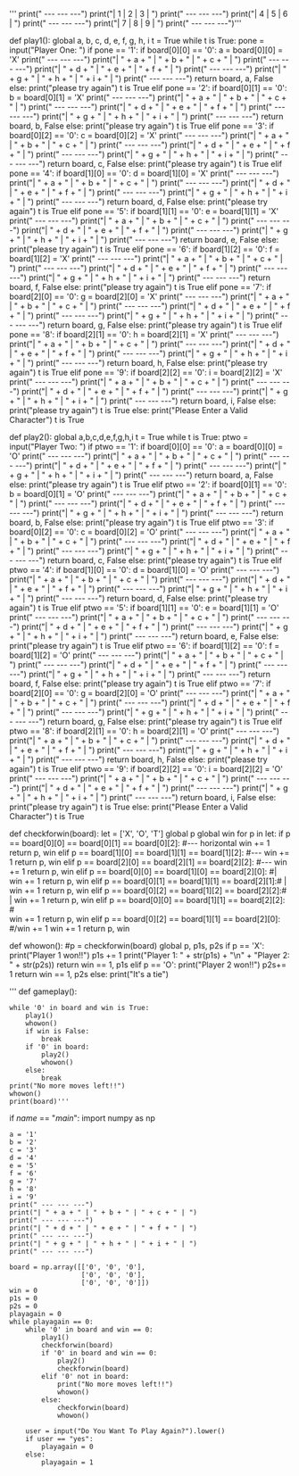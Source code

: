 
'''
print(" --- --- ---")
print("| 1 | 2 | 3 | ")
print(" --- --- ---")
print("| 4 | 5 | 6 | ")
print(" --- --- ---")
print("| 7 | 8 | 9 | ")
print(" --- --- ---")'''



def play1():
    global a, b, c, d, e, f, g, h, i
    t = True
    while t is True:
        pone = input("Player One: ")
        if pone == '1':
            if board[0][0] == '0':
                a = board[0][0] = 'X'
                print(" --- --- ---")
                print("| " + a + " | " + b + " | " + c + " | ")
                print(" --- --- ---")
                print("| " + d + " | " + e + " | " + f + " | ")
                print(" --- --- ---")
                print("| " + g + " | " + h + " | " + i + " | ")
                print(" --- --- ---")
                return board, a, False
            else:
                print("please try again")
                t is True
        elif pone == '2':
            if board[0][1] == '0':
                b = board[0][1] = 'X'
                print(" --- --- ---")
                print("| " + a + " | " + b + " | " + c + " | ")
                print(" --- --- ---")
                print("| " + d + " | " + e + " | " + f + " | ")
                print(" --- --- ---")
                print("| " + g + " | " + h + " | " + i + " | ")
                print(" --- --- ---")
                return board, b, False
            else:
                print("please try again")
                t is True
        elif pone == '3':
            if board[0][2] == '0':
                c = board[0][2] = 'X'
                print(" --- --- ---")
                print("| " + a + " | " + b + " | " + c + " | ")
                print(" --- --- ---")
                print("| " + d + " | " + e + " | " + f + " | ")
                print(" --- --- ---")
                print("| " + g + " | " + h + " | " + i + " | ")
                print(" --- --- ---")
                return board, c, False
            else:
                print("please try again")
                t is True
        elif pone == '4':
            if board[1][0] == '0':
                d = board[1][0] = 'X'
                print(" --- --- ---")
                print("| " + a + " | " + b + " | " + c + " | ")
                print(" --- --- ---")
                print("| " + d + " | " + e + " | " + f + " | ")
                print(" --- --- ---")
                print("| " + g + " | " + h + " | " + i + " | ")
                print(" --- --- ---")
                return board, d, False
            else:
                print("please try again")
                t is True
        elif pone == '5':
            if board[1][1] == '0':
                e = board[1][1] = 'X'
                print(" --- --- ---")
                print("| " + a + " | " + b + " | " + c + " | ")
                print(" --- --- ---")
                print("| " + d + " | " + e + " | " + f + " | ")
                print(" --- --- ---")
                print("| " + g + " | " + h + " | " + i + " | ")
                print(" --- --- ---")
                return board, e, False
            else:
                print("please try again")
                t is True
        elif pone == '6':
            if board[1][2] == '0':
                f = board[1][2] = 'X'
                print(" --- --- ---")
                print("| " + a + " | " + b + " | " + c + " | ")
                print(" --- --- ---")
                print("| " + d + " | " + e + " | " + f + " | ")
                print(" --- --- ---")
                print("| " + g + " | " + h + " | " + i + " | ")
                print(" --- --- ---")
                return board, f, False
            else:
                print("please try again")
                t is True
        elif pone == '7':
            if board[2][0] == '0':
                g = board[2][0] = 'X'
                print(" --- --- ---")
                print("| " + a + " | " + b + " | " + c + " | ")
                print(" --- --- ---")
                print("| " + d + " | " + e + " | " + f + " | ")
                print(" --- --- ---")
                print("| " + g + " | " + h + " | " + i + " | ")
                print(" --- --- ---")
                return board, g, False
            else:
                print("please try again")
                t is True
        elif pone == '8':
            if board[2][1] == '0':
                h = board[2][1] = 'X'
                print(" --- --- ---")
                print("| " + a + " | " + b + " | " + c + " | ")
                print(" --- --- ---")
                print("| " + d + " | " + e + " | " + f + " | ")
                print(" --- --- ---")
                print("| " + g + " | " + h + " | " + i + " | ")
                print(" --- --- ---")
                return board, h, False
            else:
                print("please try again")
                t is True
        elif pone == '9':
            if board[2][2] == '0':
                i = board[2][2] = 'X'
                print(" --- --- ---")
                print("| " + a + " | " + b + " | " + c + " | ")
                print(" --- --- ---")
                print("| " + d + " | " + e + " | " + f + " | ")
                print(" --- --- ---")
                print("| " + g + " | " + h + " | " + i + " | ")
                print(" --- --- ---")
                return board, i, False
            else:
                print("please try again")
                t is True
        else:
            print("Please Enter a Valid Character")
            t is True


def play2():
    global a,b,c,d,e,f,g,h,i
    t = True
    while t is True:
        ptwo = input("Player Two: ")
        if ptwo == '1':
            if board[0][0] == '0':
                a = board[0][0] = 'O'
                print(" --- --- ---")
                print("| " + a + " | " + b + " | " + c + " | ")
                print(" --- --- ---")
                print("| " + d + " | " + e + " | " + f + " | ")
                print(" --- --- ---")
                print("| " + g + " | " + h + " | " + i + " | ")
                print(" --- --- ---")
                return board, a, False
            else:
                print("please try again")
                t is True
        elif ptwo == '2':
            if board[0][1] == '0':
                b = board[0][1] = 'O'
                print(" --- --- ---")
                print("| " + a + " | " + b + " | " + c + " | ")
                print(" --- --- ---")
                print("| " + d + " | " + e + " | " + f + " | ")
                print(" --- --- ---")
                print("| " + g + " | " + h + " | " + i + " | ")
                print(" --- --- ---")
                return board, b, False
            else:
                print("please try again")
                t is True
        elif ptwo == '3':
            if board[0][2] == '0':
                c = board[0][2] = 'O'
                print(" --- --- ---")
                print("| " + a + " | " + b + " | " + c + " | ")
                print(" --- --- ---")
                print("| " + d + " | " + e + " | " + f + " | ")
                print(" --- --- ---")
                print("| " + g + " | " + h + " | " + i + " | ")
                print(" --- --- ---")
                return board, c, False
            else:
                print("please try again")
                t is True
        elif ptwo == '4':
            if board[1][0] == '0':
                d = board[1][0] = 'O'
                print(" --- --- ---")
                print("| " + a + " | " + b + " | " + c + " | ")
                print(" --- --- ---")
                print("| " + d + " | " + e + " | " + f + " | ")
                print(" --- --- ---")
                print("| " + g + " | " + h + " | " + i + " | ")
                print(" --- --- ---")
                return board, d, False
            else:
                print("please try again")
                t is True
        elif ptwo == '5':
            if board[1][1] == '0':
                e = board[1][1] = 'O'
                print(" --- --- ---")
                print("| " + a + " | " + b + " | " + c + " | ")
                print(" --- --- ---")
                print("| " + d + " | " + e + " | " + f + " | ")
                print(" --- --- ---")
                print("| " + g + " | " + h + " | " + i + " | ")
                print(" --- --- ---")
                return board, e, False
            else:
                print("please try again")
                t is True
        elif ptwo == '6':
            if board[1][2] == '0':
                f = board[1][2] = 'O'
                print(" --- --- ---")
                print("| " + a + " | " + b + " | " + c + " | ")
                print(" --- --- ---")
                print("| " + d + " | " + e + " | " + f + " | ")
                print(" --- --- ---")
                print("| " + g + " | " + h + " | " + i + " | ")
                print(" --- --- ---")
                return board, f, False
            else:
                print("please try again")
                t is True
        elif ptwo == '7':
            if board[2][0] == '0':
                g = board[2][0] = 'O'
                print(" --- --- ---")
                print("| " + a + " | " + b + " | " + c + " | ")
                print(" --- --- ---")
                print("| " + d + " | " + e + " | " + f + " | ")
                print(" --- --- ---")
                print("| " + g + " | " + h + " | " + i + " | ")
                print(" --- --- ---")
                return board, g, False
            else:
                print("please try again")
                t is True
        elif ptwo == '8':
            if board[2][1] == '0':
                h = board[2][1] = 'O'
                print(" --- --- ---")
                print("| " + a + " | " + b + " | " + c + " | ")
                print(" --- --- ---")
                print("| " + d + " | " + e + " | " + f + " | ")
                print(" --- --- ---")
                print("| " + g + " | " + h + " | " + i + " | ")
                print(" --- --- ---")
                return board, h, False
            else:
                print("please try again")
                t is True
        elif ptwo == '9':
            if board[2][2] == '0':
                i = board[2][2] = 'O'
                print(" --- --- ---")
                print("| " + a + " | " + b + " | " + c + " | ")
                print(" --- --- ---")
                print("| " + d + " | " + e + " | " + f + " | ")
                print(" --- --- ---")
                print("| " + g + " | " + h + " | " + i + " | ")
                print(" --- --- ---")
                return board, i, False
            else:
                print("please try again")
                t is True
        else:
            print("Please Enter a Valid Character")
            t is True

def checkforwin(board):
    let = ['X', 'O', 'T']
    global p
    global win
    for p in let:
        if p == board[0][0] == board[0][1] == board[0][2]: #--- horizontal
            win += 1
            return p, win
        elif p == board[1][0] == board[1][1] == board[1][2]: #---
            win += 1
            return p, win
        elif p == board[2][0] == board[2][1] == board[2][2]: #---
            win += 1
            return p, win
        elif p == board[0][0] == board[1][0] == board[2][0]: #|
            win += 1
            return p, win
        elif p == board[0][1] == board[1][1] == board[2][1]:# |
            win += 1
            return p, win
        elif p == board[0][2] == board[1][2] == board[2][2]:#   |
            win += 1
            return p, win
        elif p == board[0][0] == board[1][1] == board[2][2]: #\
            win += 1
            return p, win
        elif p == board[0][2] == board[1][1] == board[2][0]: #/win += 1
            win += 1
            return p, win


def whowon():
    #p = checkforwin(board)
    global p, p1s, p2s
    if p == 'X':
        print("Player 1 won!!")
        p1s += 1
        print("Player 1: " + str(p1s) + "\n" + "Player 2: " + str(p2s))
        return win == 1, p1s
    elif p == 'O':
        print("Player 2 won!!")
        p2s+= 1
        return win == 1, p2s
    else:
        print("It's a tie")

'''
def gameplay():

    while '0' in board and win is True:
        play1()
        whowon()
        if win is False:
            break
        if '0' in board:
            play2()
            whowon()
        else:
            break
    print("No more moves left!!")
    whowon()
    print(board)'''

if _name_ == "_main_":
    import numpy as np


    a = '1'
    b = '2'
    c = '3'
    d = '4'
    e = '5'
    f = '6'
    g = '7'
    h = '8'
    i = '9'
    print(" --- --- ---")
    print("| " + a + " | " + b + " | " + c + " | ")
    print(" --- --- ---")
    print("| " + d + " | " + e + " | " + f + " | ")
    print(" --- --- ---")
    print("| " + g + " | " + h + " | " + i + " | ")
    print(" --- --- ---")

    board = np.array([['0', '0', '0'],
                      ['0', '0', '0'],
                      ['0', '0', '0']])
    win = 0
    p1s = 0
    p2s = 0
    playagain = 0
    while playagain == 0:
        while '0' in board and win == 0:
            play1()
            checkforwin(board)
            if '0' in board and win == 0:
                play2()
                checkforwin(board)
            elif '0' not in board:
                print("No more moves left!!")
                whowon()
            else:
                checkforwin(board)
                whowon()

        user = input("Do You Want To Play Again?").lower()
        if user == "yes":
            playagain = 0
        else:
            playagain = 1
